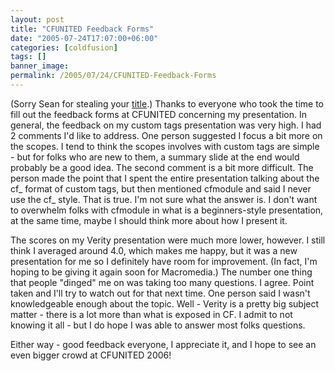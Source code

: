 ```yaml
---
layout: post
title: "CFUNITED Feedback Forms"
date: "2005-07-24T17:07:00+06:00"
categories: [coldfusion]
tags: []
banner_image: 
permalink: /2005/07/24/CFUNITED-Feedback-Forms
---
```


(Sorry Sean for stealing your <a href="http://corfield.org/blog/index.cfm?mode=entry&entry=44F91507-9B10-6B92-193FC6BB66ABDBA8">title</a>.) Thanks to everyone who took the time to fill out the feedback forms at CFUNITED concerning my presentation. In general, the feedback on my custom tags presentation was very high. I had 2 comments I'd like to address. One person suggested I focus a bit more on the scopes. I tend to think the scopes involves with custom tags are simple - but for folks who are new to them, a summary slide at the end would probably be a good idea. The second comment is a bit more difficult. The person made the point that I spent the entire presentation talking about the cf_ format of custom tags, but then mentioned cfmodule and said I never use the cf_ style. That is true. I'm not sure what the answer is. I don't want to overwhelm folks with cfmodule in what is a beginners-style presentation, at the same time, maybe I should think more about how I present it. 

The scores on my Verity presentation were much more lower, however. I still think I averaged around 4.0, which makes me happy, but it was a new presentation for me so I definitely have room for improvement. (In fact, I'm hoping to be giving it again soon for Macromedia.) The number one thing that people "dinged" me on was taking too many questions. I agree. Point taken and I'll try to watch out for that next time. One person said I wasn't knowledgeable enough about the topic. Well - Verity is a pretty big subject matter - there is a lot more than what is exposed in CF. I admit to not knowing it all - but I do hope I was able to answer most folks questions.

Either way - good feedback everyone, I appreciate it, and I hope to see an even bigger crowd at CFUNITED 2006!